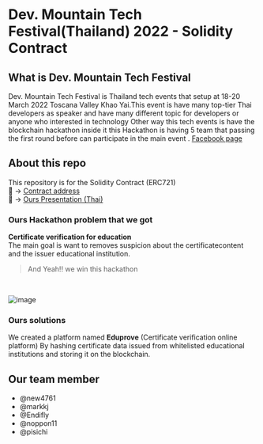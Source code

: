 # **Dev. Mountain Tech Festival(Thailand) 2022 - Solidity Contract**


## What is Dev. Mountain Tech Festival  

Dev. Mountain Tech Festival is Thailand tech events that setup at
18-20 March 2022 Toscana Valley Khao Yai.This event is have many top-tier Thai developers as speaker and have many different topic for developers or anyone who interested in technology
Other way this tech events is have the blockchain hackathon inside it 
this Hackathon is having 5 team that passing the first round before can participate in the main event .
[Facebook page](https://www.facebook.com/devmountaintechfestival/?ref=page_internal)
## About this repo
This repository is for the Solidity Contract (ERC721) <br>
:bookmark_tabs: -> [Contract address](https://testnet.bscscan.com/address/0x4b5e5d9fe104722e75b9b671a20efa31c9d2bd75#code) <br>
:newspaper: ->        [Ours Presentation (Thai)](https://docs.google.com/presentation/d/16d5bD5Ru74sfditDaeJPu73X5vpyMydQS6dL8hUu3EQ/edit#slide=id.g11e4d075bea_1_27)
### Ours Hackathon problem that we got
**Certificate verification for education** <br> 
The main goal is want to removes suspicion about the certificatecontent and the issuer educational institution.
> And Yeah!! we win this hackathon 
<br>

![image](https://user-images.githubusercontent.com/30498964/168614013-f3be9e2c-c360-4fbd-9f85-6d24a635f407.png)

### Ours solutions
We created a platform named **Eduprove** (Certificate verification online platform)
By hashing certificate data issued from whitelisted educational institutions and storing it on the blockchain.


## Our team member

* @new4761 
* @markkj 
* @Endifly
* @noppon11
* @pisichi
